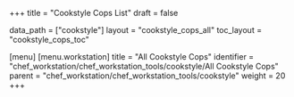 +++
title = "Cookstyle Cops List"
draft = false

data_path = ["cookstyle"]
layout = "cookstyle_cops_all"
toc_layout = "cookstyle_cops_toc"

[menu]
  [menu.workstation]
    title = "All Cookstyle Cops"
    identifier = "chef_workstation/chef_workstation_tools/cookstyle/All Cookstyle Cops"
    parent = "chef_workstation/chef_workstation_tools/cookstyle"
    weight = 20
+++

<!-- The contents of this page are automatically generated from data files
github.com/chef/cookstyle/blob/master/docs-chef-io/data/cookstyle/. -->

